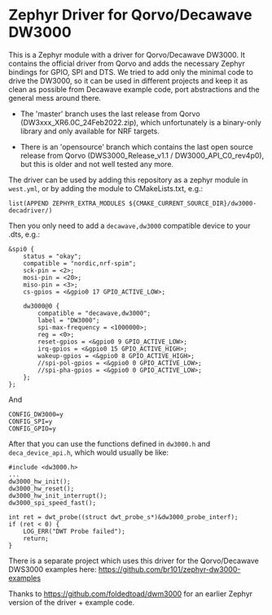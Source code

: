 # Zephyr Driver for Qorvo/Decawave DW3000

This is a Zephyr module with a driver for Qorvo/Decawave DW3000. It contains the
official driver from Qorvo and adds the necessary Zephyr bindings for GPIO,
SPI and DTS. We tried to add only the minimal code to drive the DW3000, so it can
be used in different projects and keep it as clean as possible from Decawave
example code, port abstractions and the general mess around there.

* The 'master' branch uses the last release from Qorvo (DW3xxx_XR6.0C_24Feb2022.zip),
which unfortunately is a binary-only library and only available for NRF targets.

* There is an 'opensource' branch which contains the last open source release from
Qorvo (DWS3000_Release_v1.1 / DW3000_API_C0_rev4p0), but this is older and not well
tested any more.

The driver can be used by adding this repository as a zephyr module in `west.yml`, or
by adding the module to CMakeLists.txt, e.g.:

```
list(APPEND ZEPHYR_EXTRA_MODULES ${CMAKE_CURRENT_SOURCE_DIR}/dw3000-decadriver/)
```

Then you only need to add a `decawave,dw3000` compatible device to your .dts, e.g.:

```
&spi0 {
	status = "okay";
	compatible = "nordic,nrf-spim";
	sck-pin = <2>;
	mosi-pin = <20>;
	miso-pin = <3>;
	cs-gpios = <&gpio0 17 GPIO_ACTIVE_LOW>;

	dw3000@0 {
		compatible = "decawave,dw3000";
		label = "DW3000";
		spi-max-frequency = <1000000>;
		reg = <0>;
		reset-gpios = <&gpio0 9 GPIO_ACTIVE_LOW>;
		irq-gpios = <&gpio0 15 GPIO_ACTIVE_HIGH>;
		wakeup-gpios = <&gpio0 8 GPIO_ACTIVE_HIGH>;
		//spi-pol-gpios = <&gpio0 0 GPIO_ACTIVE_LOW>;
		//spi-pha-gpios = <&gpio0 0 GPIO_ACTIVE_LOW>;
	};
};
```

And

```
CONFIG_DW3000=y
CONFIG_SPI=y
CONFIG_GPIO=y
```

After that you can use the functions defined in `dw3000.h` and `deca_device_api.h`,
which would usually be like:

```
#include <dw3000.h>
...
dw3000_hw_init();
dw3000_hw_reset();
dw3000_hw_init_interrupt();
dw3000_spi_speed_fast();

int ret = dwt_probe((struct dwt_probe_s*)&dw3000_probe_interf);
if (ret < 0) {
	LOG_ERR("DWT Probe failed");
	return;
}
```

There is a separate project which uses this driver for the Qorvo/Decawave DWS3000
examples here: https://github.com/br101/zephyr-dw3000-examples

Thanks to https://github.com/foldedtoad/dwm3000 for an earlier Zephyr version of
the driver + example code.
